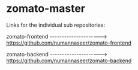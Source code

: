 # zomato-master
Links for the individual sub repositories:

zomato-frontend   --------------------->                https://github.com/numannaseer/zomato-frontend

zomato-backend    --------------------->                https://github.com/numannaseer/zomato-backend
